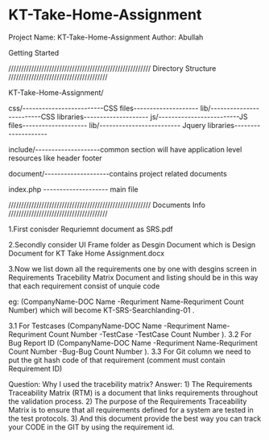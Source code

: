 # KT-Take-Home-Assignment

Project Name: KT-Take-Home-Assignment
Author: Abullah


Getting Started


////////////////////////////////////////////////////////
		Directory Structure
///////////////////////////////////////


KT-Take-Home-Assignment/

   css/-------------------------CSS files--------------------
      lib/-------------------------CSS libraries--------------------
   js/-------------------------JS files--------------------
      lib/------------------------- Jquery libraries--------------------
    
   include/--------------------common section will have application level resources  like header footer          

   document/--------------------contains project related documents            
 
 index.php  -------------------- main file




////////////////////////////////////////////////////////
		Documents Info
///////////////////////////////////////

1.First conisder Requriemnt document as SRS.pdf

2.Secondly consider UI Frame folder as Desgin Document which is Design Document for KT Take Home Assignment.docx

3.Now we list down all the requirements one by one with desgins screen in Requirements Tracebility Matrix Document and listing should be in this way that each requirement consist of unquie code 

eg: (CompanyName-DOC Name -Requriment Name-Requriment Count Number) which will become KT-SRS-Searchlanding-01 .

 3.1 For Testcases (CompanyName-DOC Name -Requriment Name-Requriment Count Number -TestCase -TestCase Count Number ).
 3.2 For Bug Report ID (CompanyName-DOC Name -Requriment Name-Requriment Count Number -Bug-Bug Count Number ).
 3.3 For Git column we need to put the git hash code of that requirement (comment must contain Requirement ID)

Question: Why I used the tracebility matrix?
Answer: 1) The Requirements Traceability Matrix (RTM) is a document that links requirements throughout the validation process. 
		2) The purpose of the Requirements Traceability Matrix is to ensure that all requirements defined for a system are tested in the test protocols.
		3) And this document provide the best way you can track your CODE in the GIT by using the requirement id. 
